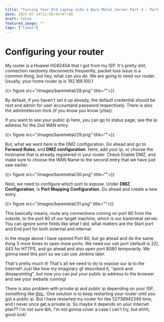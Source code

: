 ```yaml
---
title: "Turning Your Old Laptop into a Bare Metal Server Part 4 - Port Forwarding"
date: 2023-07-14T22:50:05+07:00
draft: false
featured_image: ""
tags: ["linux"]
---
```


# Configuring your router

My router is a Huawei HG8245A that I got from my ISP. It's pretty shit, connection randomly disconnects frequently, packet loss issue is a common thing, but hey, what can you do. We are going to need our router. Usually, your home router ip is 192.168.100.1

{{< figure src="/images/baremetal/28.png" title="">}}

By default, if you haven't set it up already, the default credential should be root and admin for user accountand password respectively. There is also the admintelecom trick (if you know you know (ytta)).

If you want to see your public ip here, you can go to status page, see the ip address for the 2nd WAN entry.

{{< figure src="/images/baremetal/29.png" title="">}}

But, what we want here is the DMZ configuration. Go ahead and go to **Forward Rules**, and **DMZ configuration**. Here, add your ip, or choose the hostname that is already registered in your router. Check Enable DMZ, and make sure to choose the WAN Name to the second entry that we have just saw earlier.

{{< figure src="/images/baremetal/30.png" title="">}}

Next, we need to configure which port to expose. Under **DMZ Configuration**, is **Port Mapping Configuration**. Go ahead and create a new entry.

{{< figure src="/images/baremetal/31.png" title="">}}

This basically means, route any connections coming on port 80 from the outside, to the port 80 of our target machine, which is our baremetal server. You can ignore some fields like what I did, what matters are the Start port and End port for both external and internal. 

In the image above I have opened Port 80, but go ahead and do the same thing 3 more times to open more ports. We need our ssh port (default is 22), 443 for HTTPS, and go ahead and also open port 8080 temporarily. We gonna need this port so we can use Jenkins later.

That's pretty much it! That's all we need to do to expose our ip to the Internet! Just like how my imaginary gf described it, "quick and dissapointing", but now you can put your public ip address to the browser and see your website running! 

There is also problem with private ip and public ip depending on your ISP, something like [this.](https://www.uplotify.id/cara-dapat-ip-public-indihome/). One solution is to keep restarting your router until you got a public ip. But I have restarted my router for like 52738942349 time, and I never once get a private ip. So maybe it depends on your internet plan?? I'm not sure tbh, I'm not gonna cover a case I can't try, but ehhh, good luck!
